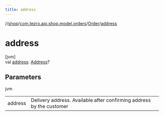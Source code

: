 ```yaml
---
title: address
---
```

//[shop](../../../index.html)/[com.tezro.api.shop.model.orders](../index.html)/[Order](index.html)/[address](address.html)



# address



[jvm]\
val [address](address.html): [Address](../../com.tezro.api.shop.model.orders.address/-address/index.html)?



## Parameters


jvm

| | |
|---|---|
| address | Delivery address. Available after confirming address by the customer |




